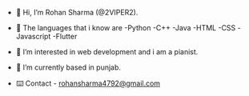 - 👋 Hi, I’m Rohan Sharma (@2VIPER2).

- 📍 The languages that i know are 
      -Python
      -C++
      -Java
      -HTML
      -CSS
      -Javascript
      -Flutter
      
- 👀 I’m interested in web development and i am a pianist.

- 🌱 I’m currently based in punjab.

-  ⌨️ Contact - rohansharma4792@gmail.com
<!---
2VIPER2/2VIPER2 is a ✨ special ✨ repository because its `README.md` (this file) appears on your GitHub profile.
You can click the Preview link to take a look at your changes.
--->
